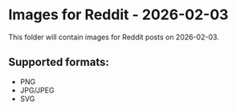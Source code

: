 # Images for Reddit - 2026-02-03

This folder will contain images for Reddit posts on 2026-02-03.

## Supported formats:
- PNG
- JPG/JPEG
- SVG
